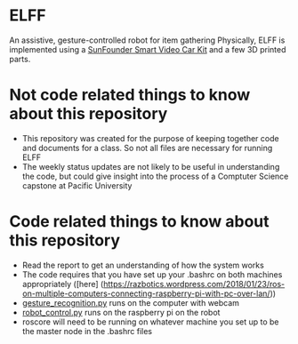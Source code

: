 # ELFF
An assistive, gesture-controlled robot for item gathering
Physically, ELFF is implemented using a [SunFounder Smart Video Car Kit](https://www.sunfounder.com/rpi-car.html) and a few 3D printed parts. 

# Not code related things to know about this repository 
- This repository was created for the purpose of keeping together code and documents for a class. So not all files are necessary for running ELFF
- The weekly status updates are not likely to be useful in understanding the code, but could give insight into the process of a Comptuter Science capstone at Pacific University

# Code related things to know about this repository 
- Read the report to get an understanding of how the system works
- The code requires that you have set up your .bashrc on both machines appropriately ([here] (https://razbotics.wordpress.com/2018/01/23/ros-on-multiple-computers-connecting-raspberry-pi-with-pc-over-lan/))
- [gesture_recognition.py](./gesture_recognition.py) runs on the computer with webcam
- [robot_control.py](/ros_catkin_workspace/src/elff_navigation/src/robot_control.py) runs on the raspberry pi on the robot
- roscore will need to be running on whatever machine you set up to be the master node in the .bashrc files


